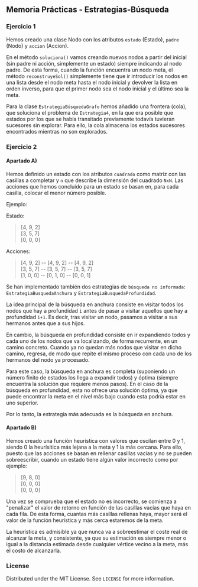 ## Memoria Prácticas - Estrategias-Búsqueda

### Ejercicio 1

Hemos creado una clase Nodo con los atributos `estado` (Estado), `padre` (Nodo) y `accion` (Accion).


En el método `soluciona()` vamos creando nuevos nodos a partir del inicial (sin padre ni acción, simplemente un estado) siempre indicando al nodo padre. De esta forma, cuando la función encuentra un nodo meta, el método `reconstruyeSol()` simplemente tiene que ir introducir los nodos en una lista desde el nodo meta hasta el nodo inicial y devolver la lista en orden inverso, para que el primer nodo sea el nodo inicial y el último sea la meta.


Para la clase `EstrategiaBúsquedaGrafo` hemos añadido una frontera (cola), que soluciona el problema de `Estrategia4`, en la que era posible que estados por los que se había transitado previamente todavía tuvieran sucesores sin explorar. Para ello, la cola almacena los estados sucesores encontrados mientras no son explorados.


### Ejercicio 2

#### Apartado A)

Hemos definido un estado con los atributos `cuadrado` como matriz con las casillas a completar
y `n` que describe la dimensión del cuadrado `NxN`. Las acciones que hemos concluido para un
estado se basan en, para cada casilla, colocar el menor número posible.

Ejemplo:

Estado:  
>[4, 9, 2]  
[3, 5, 7]  
[0, 0, 0]

Acciones:  
>[4, 9, 2] -- [4, 9, 2] -- [4, 9, 2]  
[3, 5, 7] -- [3, 5, 7] -- [3, 5, 7]  
[1, 0, 0] -- [0, 1, 0] -- [0, 0, 1]  

Se han implementado también dos estrategias de `búsqueda no informada`:
`EstrategiaBusquedaAnchura` y `EstrategiaBusquedaProfundidad`.

La idea principal de la búsqueda en anchura consiste en visitar todos 
los nodos que hay a profundidad `i` antes de pasar a visitar aquellos 
que hay a profundidad `i+1`. Es decir, tras visitar un nodo, pasamos 
a visitar a sus hermanos antes que a sus hijos.

En cambio, la búsqueda en profundidad consiste en ir expandiendo todos 
y cada uno de los nodos que va localizando, de forma recurrente, en un 
camino concreto. Cuando ya no quedan más nodos que visitar en dicho 
camino, regresa, de modo que repite el mismo proceso con cada uno de 
los hermanos del nodo ya procesado.

Para este caso, la búsqueda en anchura es completa (suponiendo un número
finito de estados los llega a expandir todos) y óptima (siempre encuentra
la solución que requiere menos pasos). En el caso de la búsqueda en 
profundidad, esta no ofrece una solución óptima, ya que puede encontrar la
meta en el nivel más bajo cuando esta podría estar en uno superior.

Por lo tanto, la estrategia más adecuada es la búsqueda en anchura.

#### Apartado B)

Hemos creado una función heurística con valores que oscilan entre 0 y 1,
siendo 0 la heurísitica más lejana a la meta y 1 la más cercana. Para 
ello, puesto que las acciones se basan en rellenar casillas vacías y no
se pueden sobreescribir, cuando un estado tiene algún valor incorrecto 
como por ejemplo:

> [9, 8, 0]  
[0, 0, 0]  
[0, 0, 0]  

Una vez se comprueba que el estado no es incorrecto, se comienza a
"penalizar" el valor de retorno en función de las casillas vacías
que haya en cada fila. De esta forma, cuantas más casillas rellenas
haya, mayor será el valor de la función heurística y más cerca estaremos
de la meta.

La heurística es admisible ya que nunca va a sobreestimar el coste real
de alcanzar la meta, y consistente, ya que su estimación es siempre menor 
o igual a la distancia estimada desde cualquier vértice vecino a la meta, 
más el costo de alcanzarla.

<!-- LICENSE -->
### License

Distributed under the MIT License. See `LICENSE` for more information.
